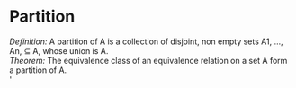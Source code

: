 # Partition
*Definition:* A partition of A is a collection of disjoint, non empty sets A1, ..., An, ⊆ A, whose union is A.  
*Theorem:* The equivalence class of an equivalence relation on a set A form a partition of A.  
'
